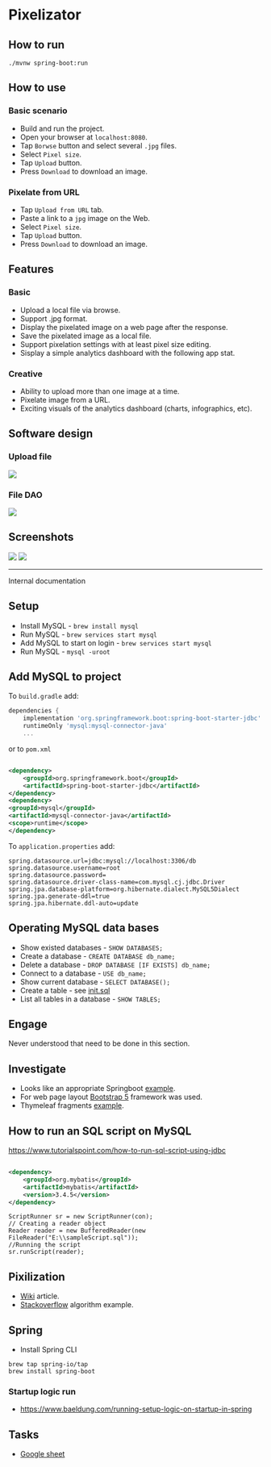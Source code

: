 # Pixelizator

## How to run

```shell
./mvnw spring-boot:run
```

## How to use

### Basic scenario

* Build and run the project.
* Open your browser at `localhost:8080`.
* Tap `Borwse` button and select several `.jpg` files.
* Select `Pixel size`.
* Tap `Upload` button.
* Press `Download` to download an image.

### Pixelate from URL

* Tap `Upload from URL` tab.
* Paste a link to a `jpg` image on the Web.
* Select `Pixel size`.
* Tap `Upload` button.
* Press `Download` to download an image.

## Features

### Basic

* Upload a local file via browse.
* Support .jpg format.
* Display the pixelated image on a web page after the response.
* Save the pixelated image as a local file.
* Support pixelation settings with at least pixel size editing.
* Sisplay a simple analytics dashboard with the following app stat.

### Creative

* Ability to upload more than one image at a time.
* Pixelate image from a URL.
* Exciting visuals of the analytics dashboard (charts, infographics, etc).

## Software design

### Upload file

![](docs/upload_file.png)

### File DAO

![](docs/file_dao.png)

## Screenshots

![](./docs/pixelate_from_url.png)
![](./docs/all_files.png)

---

Internal documentation

## Setup

* Install MySQL - `brew install mysql`
* Run MySQL - `brew services start mysql`
* Add MySQL to start on login - `brew services start mysql`
* Run MySQL - `mysql -uroot`

## Add MySQL to project

To `build.gradle` add:

```gradle
dependencies {
    implementation 'org.springframework.boot:spring-boot-starter-jdbc'
    runtimeOnly 'mysql:mysql-connector-java'
    ...
```

or to `pom.xml`

```xml

<dependency>
    <groupId>org.springframework.boot</groupId>
    <artifactId>spring-boot-starter-jdbc</artifactId>
</dependency>
<dependency>
<groupId>mysql</groupId>
<artifactId>mysql-connector-java</artifactId>
<scope>runtime</scope>
</dependency>
```

To `application.properties` add:

```properties
spring.datasource.url=jdbc:mysql://localhost:3306/db
spring.datasource.username=root
spring.datasource.password=
spring.datasource.driver-class-name=com.mysql.cj.jdbc.Driver
spring.jpa.database-platform=org.hibernate.dialect.MySQL5Dialect
spring.jpa.generate-ddl=true
spring.jpa.hibernate.ddl-auto=update
```

## Operating MySQL data bases

* Show existed databases - `SHOW DATABASES;`
* Create a database - `CREATE DATABASE db_name;`
* Delete a database - `DROP DATABASE [IF EXISTS] db_name;`
* Connect to a database - `USE db_name;`
* Show current database - `SELECT DATABASE();`
* Create a table - see [init.sql](./src/main/resources/data/init.sql)
* List all tables in a database - `SHOW TABLES;`

## Engage

Never understood that need to be done in this section.

## Investigate

* Looks like an appropriate
  Springboot [example](https://spring.io/guides/gs/uploading-files/
  ).
* For web page
  layout [Bootstrap 5](https://www.w3schools.com/bootstrap/bootstrap_templates.asp
  ) framework was used.
* Thymeleaf
  fragments [example](https://attacomsian.com/blog/thymeleaf-fragments).

## How to run an SQL script on MySQL

https://www.tutorialspoint.com/how-to-run-sql-script-using-jdbc

```xml

<dependency>
    <groupId>org.mybatis</groupId>
    <artifactId>mybatis</artifactId>
    <version>3.4.5</version>
</dependency>
```

```
ScriptRunner sr = new ScriptRunner(con);
// Creating a reader object
Reader reader = new BufferedReader(new FileReader("E:\\sampleScript.sql"));
//Running the script
sr.runScript(reader);
```

## Pixilization

* [Wiki](https://en.wikipedia.org/wiki/Pixelization) article.
* [Stackoverflow](
  https://stackoverflow.com/questions/15777821/how-can-i-pixelate-a-jpg-with-java
  ) algorithm example.

## Spring

* Install Spring CLI

```shell
brew tap spring-io/tap
brew install spring-boot
```

### Startup logic run

* https://www.baeldung.com/running-setup-logic-on-startup-in-spring

## Tasks

* [Google sheet](
  https://docs.google.com/spreadsheets/d/1HyApqnA-gQ92dX3ysgos4YwwX2rcBUEL95FRFIF0Klc/edit#gid=0
  )

